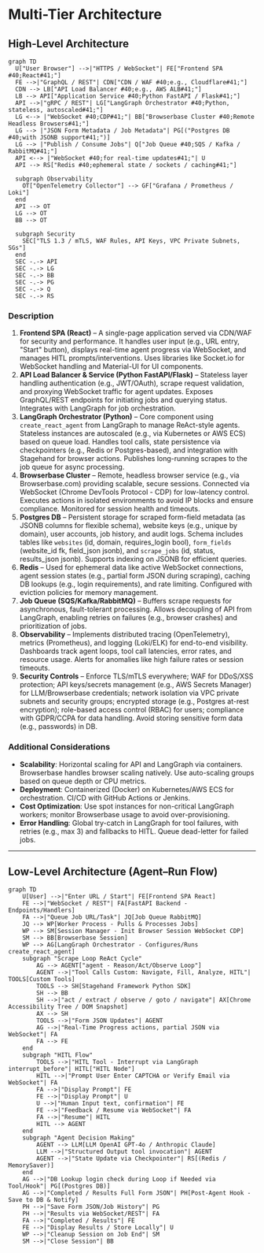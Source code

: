 # Multi-Tier Architecture

## High-Level Architecture

```mermaid
graph TD
  U["User Browser"] -->|"HTTPS / WebSocket"| FE["Frontend SPA #40;React#41;"]
  FE -->|"GraphQL / REST"| CDN["CDN / WAF #40;e.g., Cloudflare#41;"]
  CDN --> LB["API Load Balancer #40;e.g., AWS ALB#41;"]
  LB --> API["Application Service #40;Python FastAPI / Flask#41;"]
  API -->|"gRPC / REST"| LG["LangGraph Orchestrator #40;Python, stateless, autoscaled#41;"]
  LG <--> |"WebSocket #40;CDP#41;"| BB["Browserbase Cluster #40;Remote Headless Browsers#41;"]
  LG --> |"JSON Form Metadata / Job Metadata"| PG[("Postgres DB #40;with JSONB support#41;")]
  LG --> |"Publish / Consume Jobs"| Q["Job Queue #40;SQS / Kafka / RabbitMQ#41;"]
  API <--> |"WebSocket #40;for real-time updates#41;"| U
  API --> RS["Redis #40;ephemeral state / sockets / caching#41;"]

  subgraph Observability
    OT["OpenTelemetry Collector"] --> GF["Grafana / Prometheus / Loki"]
  end
  API --> OT
  LG --> OT
  BB --> OT

  subgraph Security
    SEC["TLS 1.3 / mTLS, WAF Rules, API Keys, VPC Private Subnets, SGs"]
  end
  SEC -.-> API
  SEC -.-> LG
  SEC -.-> BB
  SEC -.-> PG
  SEC -.-> Q
  SEC -.-> RS
```

### Description
1. **Frontend SPA (React)** – A single-page application served via CDN/WAF for security and performance. It handles user input (e.g., URL entry, "Start" button), displays real-time agent progress via WebSocket, and manages HITL prompts/interventions. Uses libraries like Socket.io for WebSocket handling and Material-UI for UI components.
2. **API Load Balancer & Service (Python FastAPI/Flask)** – Stateless layer handling authentication (e.g., JWT/OAuth), scrape request validation, and proxying WebSocket traffic for agent updates. Exposes GraphQL/REST endpoints for initiating jobs and querying status. Integrates with LangGraph for job orchestration.
3. **LangGraph Orchestrator (Python)** – Core component using `create_react_agent` from LangGraph to manage ReAct-style agents. Stateless instances are autoscaled (e.g., via Kubernetes or AWS ECS) based on queue load. Handles tool calls, state persistence via checkpointers (e.g., Redis or Postgres-based), and integration with Stagehand for browser actions. Publishes long-running scrapes to the job queue for async processing.
4. **Browserbase Cluster** – Remote, headless browser service (e.g., via Browserbase.com) providing scalable, secure sessions. Connected via WebSocket (Chrome DevTools Protocol - CDP) for low-latency control. Executes actions in isolated environments to avoid IP blocks and ensure compliance. Monitored for session health and timeouts.
5. **Postgres DB** – Persistent storage for scraped form-field metadata (as JSONB columns for flexible schema), website keys (e.g., unique by domain), user accounts, job history, and audit logs. Schema includes tables like `websites` (id, domain, requires_login bool), `form_fields` (website_id fk, field_json jsonb), and `scrape_jobs` (id, status, results_json jsonb). Supports indexing on JSONB for efficient queries.
6. **Redis** – Used for ephemeral data like active WebSocket connections, agent session states (e.g., partial form JSON during scraping), caching DB lookups (e.g., login requirements), and rate limiting. Configured with eviction policies for memory management.
7. **Job Queue (SQS/Kafka/RabbitMQ)** – Buffers scrape requests for asynchronous, fault-tolerant processing. Allows decoupling of API from LangGraph, enabling retries on failures (e.g., browser crashes) and prioritization of jobs.
8. **Observability** – Implements distributed tracing (OpenTelemetry), metrics (Prometheus), and logging (Loki/ELK) for end-to-end visibility. Dashboards track agent loops, tool call latencies, error rates, and resource usage. Alerts for anomalies like high failure rates or session timeouts.
9. **Security Controls** – Enforce TLS/mTLS everywhere; WAF for DDoS/XSS protection; API keys/secrets management (e.g., AWS Secrets Manager) for LLM/Browserbase credentials; network isolation via VPC private subnets and security groups; encrypted storage (e.g., Postgres at-rest encryption); role-based access control (RBAC) for users; compliance with GDPR/CCPA for data handling. Avoid storing sensitive form data (e.g., passwords) in DB.

### Additional Considerations
- **Scalability**: Horizontal scaling for API and LangGraph via containers. Browserbase handles browser scaling natively. Use auto-scaling groups based on queue depth or CPU metrics.
- **Deployment**: Containerized (Docker) on Kubernetes/AWS ECS for orchestration. CI/CD with GitHub Actions or Jenkins.
- **Cost Optimization**: Use spot instances for non-critical LangGraph workers; monitor Browserbase usage to avoid over-provisioning.
- **Error Handling**: Global try-catch in LangGraph for tool failures, with retries (e.g., max 3) and fallbacks to HITL. Queue dead-letter for failed jobs.

---

## Low-Level Architecture (Agent–Run Flow)

```mermaid
graph TD
    U[User] -->|"Enter URL / Start"| FE[Frontend SPA React]
    FE -->|"WebSocket / REST"| FA[FastAPI Backend - Endpoints/Handlers]
    FA -->|"Queue Job URL/Task"| JQ[Job Queue RabbitMQ]
    JQ --> WP[Worker Process - Pulls & Processes Jobs]
    WP --> SM[Session Manager - Init Browser Session WebSocket CDP]
    SM --> BB[Browserbase Session]
    WP --> AG[LangGraph Orchestrator - Configures/Runs create_react_agent]
    subgraph "Scrape Loop ReAct Cycle"
        AG --> AGENT["agent - Reason/Act/Observe Loop"]
        AGENT -->|"Tool Calls Custom: Navigate, Fill, Analyze, HITL"| TOOLS[Custom Tools]
        TOOLS --> SH[Stagehand Framework Python SDK]
        SH --> BB
        SH -->|"act / extract / observe / goto / navigate"| AX[Chrome Accessibility Tree / DOM Snapshot]
        AX --> SH
        TOOLS -->|"Form JSON Updates"| AGENT
        AG -->|"Real-Time Progress actions, partial JSON via WebSocket"| FA
        FA --> FE
    end
    subgraph "HITL Flow"
        TOOLS -->|"HITL Tool - Interrupt via LangGraph interrupt_before"| HITL["HITL Node"]
        HITL -->|"Prompt User Enter CAPTCHA or Verify Email via WebSocket"| FA
        FA -->|"Display Prompt"| FE
        FE -->|"Display Prompt"| U
        U -->|"Human Input text, confirmation"| FE
        FE -->|"Feedback / Resume via WebSocket"| FA
        FA -->|"Resume"| HITL
        HITL --> AGENT
    end
    subgraph "Agent Decision Making"
        AGENT --> LLM[LLM OpenAI GPT-4o / Anthropic Claude]
        LLM -->|"Structured Output tool invocation"| AGENT
        AGENT -->|"State Update via Checkpointer"| RS[(Redis / MemorySaver)]
    end
    AG -->|"DB Lookup login check during Loop if Needed via Tool/Hook"| PG[(Postgres DB)]
    AG -->|"Completed / Results Full Form JSON"| PH[Post-Agent Hook - Save to DB & Notify]
    PH -->|"Save Form JSON/Job History"| PG
    PH -->|"Results via WebSocket/REST"| FA
    FA -->|"Completed / Results"| FE
    FE -->|"Display Results / Store Locally"| U
    WP -->|"Cleanup Session on Job End"| SM
    SM -->|"Close Session"| BB
```

